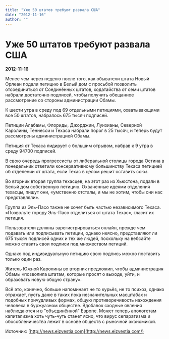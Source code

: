 ```yaml
---
title: "Уже 50 штатов требуют развала США"
date: "2012-11-16"
author: ""
---
```


# Уже 50 штатов требуют развала США

**2012-11-16** 

Менее чем через неделю после того, как обыватели штата Новый Орлеан подали петицию в Белый дом с просьбой позволить отсоединиться от Соединённых штатов, ходатайства от семи штатов набрали достаточно подписей, чтобы получить обещанное рассмотрение со стороны администрации Обамы.

К шести утра в среду под 69 отдельными петициями, охватывающими все 50 штатов, набралось 675 тысяч подписей.

Петиции Алабамы, Флориды, Джорджии, Луизианы, Северной Каролины, Теннесси и Техаса набрали порог в 25 тысяч, и теперь будут рассмотрены администрацией Обамы.

Петиция от Техаса лидирует с большим отрывом, набрав к 9 утра в среду 94700 подписей.

В свою очередь прогрессисты от либеральной столицы города Остина в понедельник ответили консервативному большинству Техаса петицией об отделении от штата, если Техас в целом решит оставить союз.

Во вторник вторая группа техасцев, на этот раз из Хьюстона, подали в Белый дом собственную петицию. Охваченные идеями отделения техасцы, пишут они, «умственно отсталы, и мы не хотим, чтобы они нас представляли».

Группа из Эль-Пасо также не хочет быть частью независимого Техаса. «Позвольте городу Эль-Пасо отделиться от штата Техас», гласит их петиция.

Пользователи должны зарегистрироваться онлайн, прежде чем подавать или подписывать петиции, однако неясно, представляют ли 675 тысяч подписей одних и тех же людей, поскольку на вебсайте можно ставить свои подписи под множеством петиций.

Однако под индивидуальную петицию свою подпись можно поставить только один раз.

Житель Южной Каролины во вторник предложил, чтобы администрация Обамы «позволила штатам, которые просят о выходе, уйти, и образовать новую общую страну».

Всё это, конечно, больше напоминает не то курьёз, не то психоз, однако отражает, пусть даже в таких пока незначительных масштабах и подобных причудливых формах, общую противоречивость нахождения человека в буржуазном обществе. Вдобавок сходные явления наблюдаются и в "объединённой" Европе. Может теперь апологетам капитализма хоть чуть-чуть станет ясно, что вирус сепаратизма и обособленичества лежит в основе обществ с рыночной экономикой.

Источник: [http://news.eizvestia.com](http://news.eizvestia.com/)